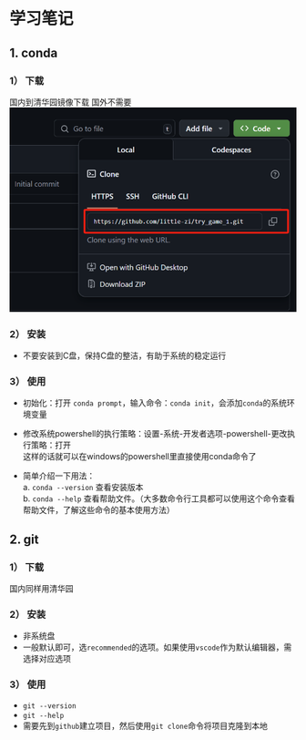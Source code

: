 # 学习笔记

## 1. conda
### 1） 下载
国内到清华园镜像下载
国外不需要
![](pics/GitHub.png)

### 2） 安装
- 不要安装到C盘，保持C盘的整洁，有助于系统的稳定运行

### 3） 使用
- 初始化：打开 `conda prompt`，输入命令：`conda init`，会添加`conda`的系统环境变量

- 修改系统powershell的执行策略：设置-系统-开发者选项-powershell-更改执行策略：打开  
这样的话就可以在windows的powershell里直接使用conda命令了
- 简单介绍一下用法：  
a. `conda --version` 查看安装版本  
b. `conda --help` 查看帮助文件。（大多数命令行工具都可以使用这个命令查看帮助文件，了解这些命令的基本使用方法）

## 2. git
### 1） 下载
国内同样用清华园

### 2） 安装
- 非系统盘
- 一般默认即可，选`recommended`的选项。如果使用`vscode`作为默认编辑器，需选择对应选项


### 3） 使用
- `git --version`
- `git --help`
- 需要先到`github`建立项目，然后使用`git clone`命令将项目克隆到本地


